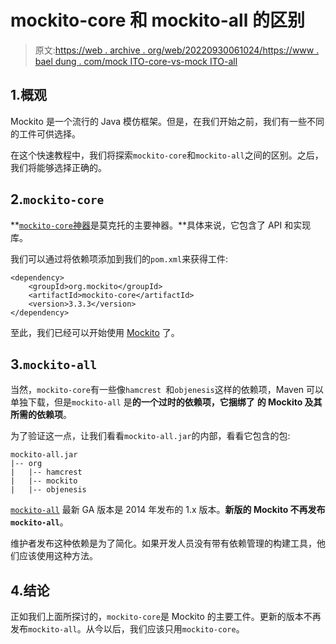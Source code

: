 # mockito-core 和 mockito-all 的区别

> 原文:[https://web . archive . org/web/20220930061024/https://www . bael dung . com/mock ITO-core-vs-mock ITO-all](https://web.archive.org/web/20220930061024/https://www.baeldung.com/mockito-core-vs-mockito-all)

## 1.概观

Mockito 是一个流行的 Java 模仿框架。但是，在我们开始之前，我们有一些不同的工件可供选择。

在这个快速教程中，我们将探索`mockito-core`和`mockito-all`之间的区别。之后，我们将能够选择正确的。

## 2.`mockito-core`

**[`mockito-core`神器](https://web.archive.org/web/20220627081848/https://search.maven.org/artifact/org.mockito/mockito-core)是莫克托的主要神器。**具体来说，它包含了 API 和实现库。

我们可以通过将依赖项添加到我们的`pom.xml`来获得工件:

```
<dependency>
    <groupId>org.mockito</groupId>
    <artifactId>mockito-core</artifactId>
    <version>3.3.3</version>
</dependency>
```

至此，我们已经可以开始使用 [Mockito](/web/20220627081848/https://www.baeldung.com/mockito-series) 了。

## 3.`mockito-all`

当然，`mockito-core`有一些像`hamcrest `和`objenesis`这样的依赖项，Maven 可以单独下载，但是`mockito-all` 是**的一个过时的依赖项，它捆绑了** **的 Mockito 及其所需的依赖项**。

为了验证这一点，让我们看看`mockito-all.jar`的内部，看看它包含的包:

```
mockito-all.jar
|-- org
|   |-- hamcrest
|   |-- mockito
|   |-- objenesis
```

[`mockito-all`](https://web.archive.org/web/20220627081848/https://search.maven.org/artifact/org.mockito/mockito-all) 最新 GA 版本是 2014 年发布的 1.x 版本。**新版的 Mockito 不再发布`mockito-all`**。

维护者发布这种依赖是为了简化。如果开发人员没有带有依赖管理的构建工具，他们应该使用这种方法。

## 4.结论

正如我们上面所探讨的，`mockito-core`是 Mockito 的主要工件。更新的版本不再发布`mockito-all`。从今以后，我们应该只用`mockito-core`。